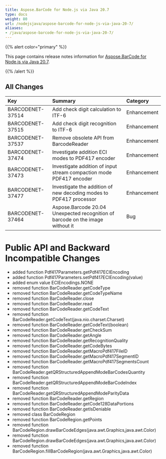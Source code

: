 ```yaml
---
title: Aspose.BarCode for Node.js via Java 20.7
type: docs
weight: 80
url: /nodejsjava/aspose-barcode-for-node-js-via-java-20-7/
aliases:
- /java/aspose-barcode-for-node-js-via-java-20-7/
---
```


{{% alert color="primary" %}} 

This page contains release notes information for [Aspose.BarCode for Node.js via Java 20.7](https://downloads.aspose.com/barcode/nodejs/new-releases/aspose.barcode-for-node.js-via-java-20.7/).

{{% /alert %}} 
## **All Changes**

|**Key**|**Summary**|**Category**|
| :- | :- | :- |
|BARCODENET-37514|Add check digit calculation to ITF-6|Enhancement|
|BARCODENET-37515|Add check digit recognition to ITF-6|Enhancement|
|BARCODENET-37537|Remove obsolete API from BarcodeReader|Enhancement|
|BARCODENET-37474|Investigate addition ECI modes to PDF417 encoder|Enhancement|
|BARCODENET-37473|Investigate addition of input stream compaction mode PDF417 encoder|Enhancement|
|BARCODENET-37477|Investigate the addition of new decoding modes to PDF417 processor|Enhancement|
|BARCODENET-37464|Aspose.Barcode 20.04 Unexpected recognition of barcode on the image without it|Bug|

# **Public API and Backward Incompatible Changes**
- added function Pdf417Parameters.getPdf417ECIEncoding
- added function Pdf417Parameters.setPdf417ECIEncoding(value)
- added enum value ECIEncodings.NONE
- removed function BarCodeReader.getCodeType
- removed function BarCodeReader.getCodeTypeName
- removed function BarCodeReader.close
- removed function BarCodeReader.read
- removed function BarCodeReader.getCodeText
- removed function BarCodeReader.getCodeText(java.nio.charset.Charset)
- removed function BarCodeReader.getCodeText(boolean)
- removed function BarCodeReader.getCheckSum
- removed function BarCodeReader.getAngle
- removed function BarCodeReader.getRecognitionQuality
- removed function BarCodeReader.getCodeBytes
- removed function BarCodeReader.getMacroPdf417FileID
- removed function BarCodeReader.getMacroPdf417SegmentID
- removed function BarCodeReader.getMacroPdf417SegmentsCount
- removed function BarCodeReader.getQRStructuredAppendModeBarCodesQuantity
- removed function BarCodeReader.getQRStructuredAppendModeBarCodeIndex
- removed function BarCodeReader.getQRStructuredAppendModeParityData
- removed function BarCodeReader.getRegion
- removed function BarCodeReader.getCode128DataPortions
- removed function BarCodeReader.getIsDeniable
- removed class BarCodeRegion
- removed function BarCodeRegion.getPoints
- removed function BarCodeRegion.drawBarCodeEdges(java.awt.Graphics,java.awt.Color)
- removed function BarCodeRegion.drawBarCodeEdges(java.awt.Graphics,java.awt.Color)
- removed function BarCodeRegion.fillBarCodeRegion(java.awt.Graphics,java.awt.Color)